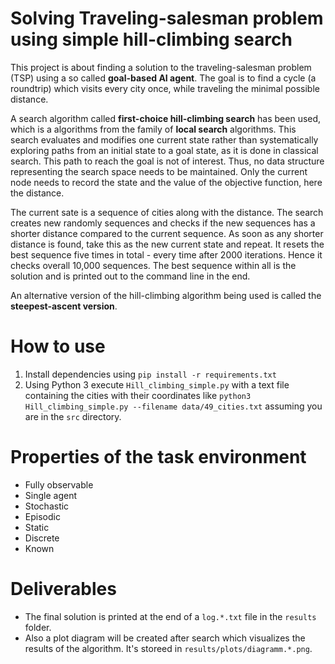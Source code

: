 # Solving Traveling-salesman problem using simple hill-climbing search
This project is about finding a solution to the traveling-salesman problem (TSP) using a so called **goal-based AI agent**. 
The goal is to find a cycle (a roundtrip) which visits every city once, while traveling the minimal possible distance.

A search algorithm called **first-choice hill-climbing search** has been used, which is a algorithms from the family of **local search** algorithms.
This search evaluates and modifies one current state rather than systematically exploring paths from an initial state to a goal state, as it is done in classical search.
This path to reach the goal is not of interest. Thus, no data structure representing the search space needs to be maintained. 
Only the current node needs to record the state and the value of the objective function, here the distance.

The current sate is a sequence of cities along with the distance. 
The search creates new randomly sequences and checks if the new sequences has a shorter distance compared to the current sequence. 
As soon as any  shorter distance is found, take this as the new current state and repeat.
It resets the best sequence five times in total - every time after 2000 iterations. Hence it checks overall 10,000 sequences. 
The best sequence within all is the solution and is printed out to the command line in the end. 

An alternative version of the hill-climbing algorithm being used is called the **steepest-ascent version**.
# How to use
1. Install dependencies using `pip install -r requirements.txt`
2. Using Python 3 execute `Hill_climbing_simple.py` with a text file containing the cities with their coordinates like `python3 Hill_climbing_simple.py --filename data/49_cities.txt` assuming you are in the `src` directory.

# Properties of the task environment 
- Fully observable
- Single agent
- Stochastic
- Episodic
- Static
- Discrete
- Known

# Deliverables
* The final solution is printed at the end of a `log.*.txt` file in the `results` folder.
* Also a plot diagram will be created after search which visualizes the results of the algorithm. 
It's storeed in `results/plots/diagramm.*.png`. 
